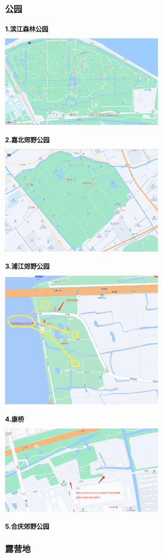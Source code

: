 # 公园

## 1.滨江森林公园

![滨江森林公园](static/images/map/滨江森林公园.png)

## 2.嘉北郊野公园

![嘉北郊野公园](static/images/map/嘉北郊野公园.png)

## 3.浦江郊野公园

![image-20220306192628281](static/images/map/浦江郊野公园.png)

## 4.康桥

![image-20220306193230236](static/images/map/康桥生态园秀南绿地.png)

## 5.合庆郊野公园



# 露营地
